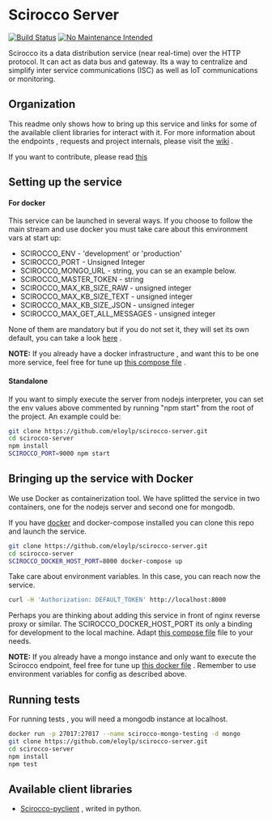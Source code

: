 
# Scirocco Server
[![Build Status](https://travis-ci.org/eloylp/scirocco-server.svg?branch=develop)](https://travis-ci.org/eloylp/scirocco-server)
[![No Maintenance Intended](http://unmaintained.tech/badge.svg)](http://unmaintained.tech/)

Scirocco its a data distribution service (near real-time) over the HTTP protocol. It can act as data bus and gateway. Its a way to centralize and simplify inter service communications (ISC) as well as IoT communications or monitoring.

## Organization

This readme only shows how to bring up this service and links for some of the available client libraries for interact with it.
For more information about the endpoints , requests and project internals, please visit the [wiki](../../wiki) .

If you want to contribute, please read [this](CONTRIBUTING.md)

## Setting up the service

#### For docker

This service can be launched in several ways. If you choose to follow the main stream and use docker you must take care about 
this environment vars at start up:

 * SCIROCCO_ENV                   - 'development' or 'production'
 * SCIROCCO_PORT                  -  Unsigned Integer
 * SCIROCCO_MONGO_URL             -  string, you can se an example below.
 * SCIROCCO_MASTER_TOKEN          -  string
 * SCIROCCO_MAX_KB_SIZE_RAW       -  unsigned integer
 * SCIROCCO_MAX_KB_SIZE_TEXT      -  unsigned integer
 * SCIROCCO_MAX_KB_SIZE_JSON      -  unsigned integer
 * SCIROCCO_MAX_GET_ALL_MESSAGES  -  unsigned integer
 
None of them are mandatory but if you do not set it, they will set its own default, you can take a look [here](config.js) .

**NOTE:** If you already have a docker infrastructure , and want this to be one more service, feel free for tune up [this compose file](docker-compose.yml) .

#### Standalone
If you want to simply execute the server from nodejs interpreter, you can set the env 
values above commented by running "npm start" from the root of the project. An example could be:

```bash
git clone https://github.com/eloylp/scirocco-server.git
cd scirocco-server
npm install
SCIROCCO_PORT=9000 npm start
```
## Bringing up the service with Docker

We use Docker as containerization tool. We have splitted the service in two containers, one for the nodejs server and second one
for mongodb.

If you have [docker](https://www.docker.com/) and docker-compose installed you can clone this repo and launch the service.

```bash
git clone https://github.com/eloylp/scirocco-server.git
cd scirocco-server
SCIROCCO_DOCKER_HOST_PORT=8000 docker-compose up
```
Take care about environment variables. In this case, you can reach now the service.

```bash
curl -H 'Authorization: DEFAULT_TOKEN' http://localhost:8000
```
Perhaps you are thinking about adding this service in front of nginx reverse proxy or similar.
The SCIROCCO_DOCKER_HOST_PORT its only a binding for development to the local machine.
Adapt [this compose file](docker-compose.yml) file to your needs.


**NOTE:** If you already have a mongo instance and only want to execute the Scirocco endpoint, feel free for tune up [this docker file](docker/node/Dockerfile) . Remember to use environment variables for config as described above.

## Running tests
For running tests , you will need a mongodb instance at localhost.

```bash
docker run -p 27017:27017 --name scirocco-mongo-testing -d mongo
git clone https://github.com/eloylp/scirocco-server.git
cd scirocco-server
npm install
npm test
```
## Available client libraries
* [Scirocco-pyclient](https://github.com/eloylp/scirocco-pyclient) , writed in python.

